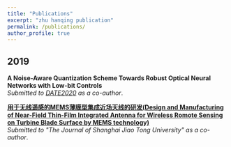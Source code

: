 ```yaml
---
title: "Publications"
excerpt: "zhu hanqing publication"
permalink: /publications/
author_profile: true
---
```

## 2019

<b>A Noise-Aware Quantization Scheme Towards Robust Optical Neural Networks with Low-bit Controls</b> <br> 
<i>Submitted to [DATE2020](https://www.date-conference.com/) as a co-author</i>.

<b>[用于无线遥感的MEMS薄膜型集成近场天线的研发(Design and Manufacturing of Near-Field Thin-Film Integrated Antenna for Wireless Romote Sensing on Turbine Blade Surface by MEMS technology)](http://zhuhanqing.github.io/publications/wireless_antenna)</b> <br> 
<i>Submitted to "The Journal of Shanghai Jiao Tong University"  as a co-author</i>.

